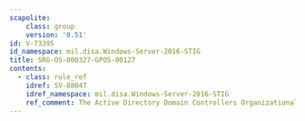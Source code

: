```yaml
---
scapolite:
    class: group
    version: '0.51'
id: V-73395
id_namespace: mil.disa.Windows-Server-2016-STIG
title: SRG-OS-000327-GPOS-00127
contents:
  - class: rule_ref
    idref: SV-88047
    idref_namespace: mil.disa.Windows-Server-2016-STIG
    ref_comment: The Active Directory Domain Controllers Organizational Unit ...
---
```


